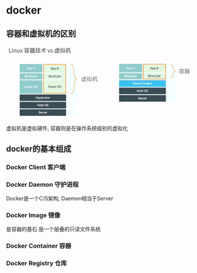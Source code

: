 # docker
## 容器和虚拟机的区别

![](_v_images/20191006002754827_2086982841.png)

虚拟机是虚拟硬件, 容器则是在操作系统级别的虚拟化

## docker的基本组成
### Docker Client 客户端
### Docker Daemon 守护进程
Docker是一个C/S架构, Daemon相当于Server 
### Docker Image 镜像
是容器的基石
是一个层叠的只读文件系统
### Docker Container 容器
### Docker Registry 仓库

